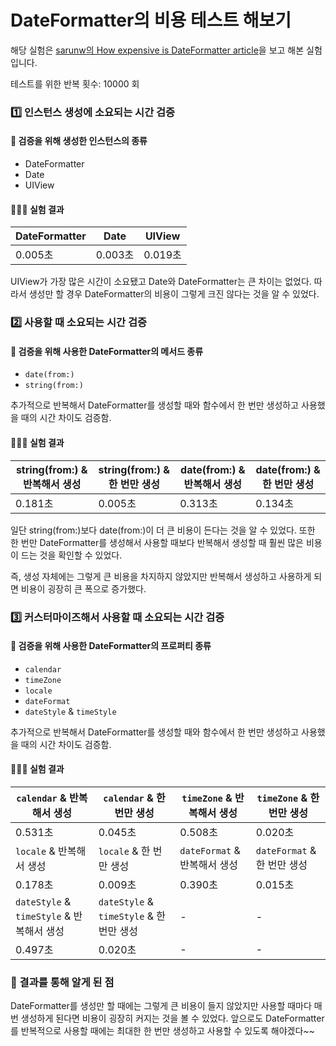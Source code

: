 # DateFormatter의 비용 테스트 해보기
해당 실험은 [sarunw의 How expensive is DateFormatter article](https://sarunw.com/posts/how-expensive-is-dateformatter/)을 보고 해본 실험입니다. 

테스트를 위한 반복 횟수: 10000 회

### 1️⃣ 인스턴스 생성에 소요되는 시간 검증 
#### 🧪 검증을 위해 생성한 인스턴스의 종류 
- DateFormatter
- Date
- UIView

#### 👨🏻‍🔬 실험 결과 
|DateFormatter|Date|UIView|
|---|---|---|
|0.005초|0.003초|0.019초|

UIView가 가장 많은 시간이 소요됐고 Date와 DateFormatter는 큰 차이는 없었다. 
따라서 생성만 할 경우 DateFormatter의 비용이 그렇게 크진 않다는 것을 알 수 있었다. 

### 2️⃣ 사용할 때 소요되는 시간 검증
#### 🧪 검증을 위해 사용한 DateFormatter의 메서드 종류 
- `date(from:)`
- `string(from:)`

추가적으로 반복해서 DateFormatter를 생성할 때와 함수에서 한 번만 생성하고 사용했을 때의 시간 차이도 검증함. 

#### 👨🏻‍🔬 실험 결과 
|string(from:) & 반복해서 생성|string(from:) & 한 번만 생성|date(from:) & 반복해서 생성|date(from:) & 한 번만 생성|
|---|---|---|---|
|0.181초|0.005초|0.313초|0.134초|

일단 string(from:)보다 date(from:)이 더 큰 비용이 든다는 것을 알 수 있었다. 
또한 한 번만 DateFormatter를 생성해서 사용할 때보다 반복해서 생성할 때 훨씬 많은 비용이 드는 것을 확인할 수 있었다. 

즉, 생성 자체에는 그렇게 큰 비용을 차지하지 않았지만 반복해서 생성하고 사용하게 되면 비용이 굉장히 큰 폭으로 증가했다. 

### 3️⃣ 커스터마이즈해서 사용할 때 소요되는 시간 검증
#### 🧪 검증을 위해 사용한 DateFormatter의 프로퍼티 종류 
- `calendar`
- `timeZone`
- `locale`
- `dateFormat`
- `dateStyle` & `timeStyle`

추가적으로 반복해서 DateFormatter를 생성할 때와 함수에서 한 번만 생성하고 사용했을 때의 시간 차이도 검증함. 

#### 👨🏻‍🔬 실험 결과 
|`calendar` & 반복해서 생성|`calendar` & 한 번만 생성|`timeZone` & 반복해서 생성|`timeZone` & 한 번만 생성|
|---|---|---|---|
|0.531초|0.045초|0.508초|0.020초|
|`locale` & 반복해서 생성|`locale` & 한 번만 생성|`dateFormat` & 반복해서 생성|`dateFormat` & 한 번만 생성|
|0.178초|0.009초|0.390초|0.015초|
|`dateStyle` & `timeStyle` & 반복해서 생성|`dateStyle` & `timeStyle` & 한 번만 생성|-|-|
|0.497초|0.020초|-|-|


### 💭 결과를 통해 알게 된 점
DateFormatter를 생성만 할 때에는 그렇게 큰 비용이 들지 않았지만 사용할 때마다 매번 생성하게 된다면 비용이 굉장히 커지는 것을 볼 수 있었다.
앞으로도 DateFormatter를 반복적으로 사용할 때에는 최대한 한 번만 생성하고 사용할 수 있도록 해야겠다~~
